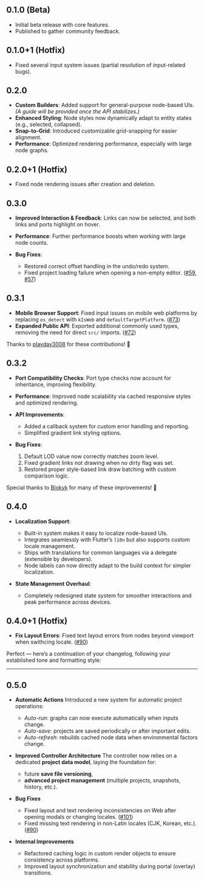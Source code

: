 ## 0.1.0 (Beta)

- Initial beta release with core features.
- Published to gather community feedback.

## 0.1.0+1 (Hotfix)

- Fixed several input system issues (partial resolution of input-related bugs).

## 0.2.0

- **Custom Builders**: Added support for general-purpose node-based UIs.
  _(A guide will be provided once the API stabilizes.)_
- **Enhanced Styling**: Node styles now dynamically adapt to entity states (e.g., selected, collapsed).
- **Snap-to-Grid**: Introduced customizable grid-snapping for easier alignment.
- **Performance**: Optimized rendering performance, especially with large node graphs.

## 0.2.0+1 (Hotfix)

- Fixed node rendering issues after creation and deletion.

## 0.3.0

- **Improved Interaction & Feedback**: Links can now be selected, and both links and ports highlight on hover.
- **Performance**: Further performance boosts when working with large node counts.
- **Bug Fixes**:

  - Restored correct offset handling in the undo/redo system.
  - Fixed project loading failure when opening a non-empty editor.
    ([#59](https://github.com/WilliamKarolDiCioccio/fl_nodes/pull/59), [#57](https://github.com/WilliamKarolDiCioccio/fl_nodes/pull/57))

## 0.3.1

- **Mobile Browser Support**: Fixed input issues on mobile web platforms by replacing `os_detect` with `kIsWeb` and `defaultTargetPlatform`.
  ([#73](https://github.com/WilliamKarolDiCioccio/fl_nodes/pull/73))
- **Expanded Public API**: Exported additional commonly used types, removing the need for direct `src/` imports.
  ([#72](https://github.com/WilliamKarolDiCioccio/fl_nodes/pull/72))

Thanks to [playday3008](https://github.com/playday3008) for these contributions! 🎉

## 0.3.2

- **Port Compatibility Checks**: Port type checks now account for inheritance, improving flexibility.
- **Performance**: Improved node scalability via cached responsive styles and optimized rendering.
- **API Improvements**:

  - Added a callback system for custom error handling and reporting.
  - Simplified gradient link styling options.

- **Bug Fixes**:

  1. Default LOD value now correctly matches zoom level.
  2. Fixed gradient links not drawing when no dirty flag was set.
  3. Restored proper style-based link draw batching with custom comparison logic.

Special thanks to [Blokyk](https://github.com/Blokyk) for many of these improvements! 🙌

## 0.4.0

- **Localization Support**:

  - Built-in system makes it easy to localize node-based UIs.
  - Integrates seamlessly with Flutter’s `l10n` but also supports custom locale management.
  - Ships with translations for common languages via a delegate (extensible by developers).
  - Node labels can now directly adapt to the build context for simpler localization.

- **State Management Overhaul**:

  - Completely redesigned state system for smoother interactions and peak performance across devices.

## 0.4.0+1 (Hotfix)

- **Fix Layout Errors**: Fixed text layout errors from nodes beyond viewport when swithcing locale.
  ([#90](https://github.com/WilliamKarolDiCioccio/fl_nodes/pull/90))

Perfect — here’s a continuation of your changelog, following your established tone and formatting style:

---

## 0.5.0

- **Automatic Actions**
  Introduced a new system for automatic project operations:

  - _Auto-run_: graphs can now execute automatically when inputs change.
  - _Auto-save_: projects are saved periodically or after important edits.
  - _Auto-refresh_: rebuilds cached node data when environmental factors change.

- **Improved Controller Architecture**
  The controller now relies on a dedicated **project data model**, laying the foundation for:

  - future **save file versioning**,
  - **advanced project management** (multiple projects, snapshots, history, etc.).

- **Bug Fixes**

  - Fixed layout and text rendering inconsistencies on Web after opening modals or changing locales.
    ([#101](https://github.com/WilliamKarolDiCioccio/fl_nodes/pull/101))
  - Fixed missing text rendering in non-Latin locales (CJK, Korean, etc.).
    ([#90](https://github.com/WilliamKarolDiCioccio/fl_nodes/pull/90))

- **Internal Improvements**

  - Refactored caching logic in custom render objects to ensure consistency across platforms.
  - Improved layout synchronization and stability during portal (overlay) transitions.
